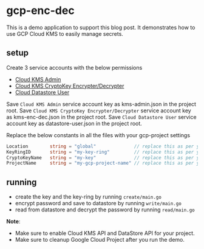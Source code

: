 # gcp-enc-dec

This is a demo application to support this blog post. It demonstrates how to use GCP Cloud KMS to easily manage secrets.

## setup

Create 3 service accounts with the below permissions
- [Cloud KMS Admin](docs/kms-admin-2.png)
- [Cloud KMS CryptoKey Encrypter/Decrypter](docs/kms-encdec-2.png)
- [Cloud Datastore User](docs/datastore-user.png)

Save `Cloud KMS Admin` service account key as kms-admin.json in the project root.
Save `Cloud KMS CryptoKey Encrypter/Decrypter` service account key as kms-enc-dec.json in the project root.
Save `Cloud Datastore User` service account key as datastore-user.json in the project root.


Replace the below constants in all the files with your gcp-project settings 
```go
Location        string = "global"              // replace this as per your project.
KeyRingID       string = "my-key-ring"         // replace this as per your project.
CryptoKeyName   string = "my-key"              // replace this as per your project.
ProjectName     string = "my-gcp-project-name" // replace this as per your project.
```

## running

- create the key and the key-ring by running `create/main.go`
- encrypt password and save to datastore by running `write/main.go`
- read from datastore and decrypt the password by running `read/main.go`


**Note**: 
- Make sure to enable Cloud KMS API and DataStore API for your project.
- Make sure to cleanup Google Cloud Project after you run the demo.
